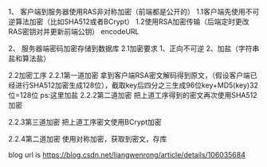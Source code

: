 1、  客户端到服务器使用RAS非对称加密（前端都是公开的）
1.1客户端先使用不可逆算法加密（比如SHA512或者BCrypt）
1.2使用RSA加密传输（后端定时更改RAS密钥对并更新前端公钥）
encodeURL


2、  服务器端密码加密存储到数据库
2.1加密要求
1、正向不可逆
2、加盐（字符串盐和算法盐）

2.2加密工序
2.2.1第一道加密
拿到客户端RSA密文解码得到原文，（假设客户端已经进行SHA512加密生成128位），截取key后四分之三生成96位key+MD5(key)32位=128位
ps:这里加盐
2.2.2第二道加密
把上道工序得到的密文再次使用SHA512加密

2.2.3第三道加密
把上道工序密文使用BCrypt加密

2.2.4第二道加密
使用对称加密，获取到密文，存库


blog url is https://blog.csdn.net/liangwenrong/article/details/106035684